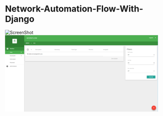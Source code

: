 # Network-Automation-Flow-With-Django


![ScreenShot](https://raw.github.com/DonginKang/Network-Automation-Flow-With-Django/master/ScreenShot/frist.PNG)
![Screenshot](https://github.com/DonginKang/Network-Automation-Flow-With-Django/blob/master/ScreenShot/first.PNG?raw=true)
